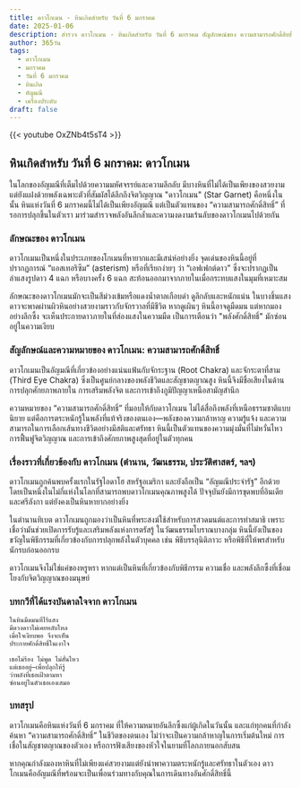 ```yaml
---
title: ดาวโกเมน - หินเกิดสำหรับ วันที่ 6 มกราคม
date: 2025-01-06
description: สำรวจ ดาวโกเมน - หินเกิดสำหรับ วันที่ 6 มกราคม สัญลักษณ์ของ ความสามารถศักดิ์สิทธิ์ มาเรียนรู้ความหมายลึกซึ้งของหินพิเศษนี้
author: 365วัน
tags:
  - ดาวโกเมน
  - มกราคม
  - วันที่ 6 มกราคม
  - หินเกิด
  - อัญมณี
  - เครื่องประดับ
draft: false
---
```


{{< youtube OxZNb4t5sT4 >}}

## หินเกิดสำหรับ วันที่ 6 มกราคม: ดาวโกเมน

ในโลกของอัญมณีที่เต็มไปด้วยความมหัศจรรย์และความลึกลับ มีบางหินที่ไม่ได้เป็นเพียงของสวยงาม แต่ยังแฝงด้วยพลังเฉพาะตัวที่สัมผัสได้ลึกถึงจิตวิญญาณ "ดาวโกเมน" (Star Garnet) คือหนึ่งในนั้น หินแห่งวันที่ 6 มกราคมนี้ไม่ได้เป็นเพียงอัญมณี แต่เป็นตัวแทนของ “ความสามารถศักดิ์สิทธิ์” ที่รอการปลุกขึ้นในตัวเรา มาร่วมสำรวจพลังอันลึกล้ำและความงดงามเร้นลับของดาวโกเมนไปด้วยกัน

### ลักษณะของ ดาวโกเมน

ดาวโกเมนเป็นหนึ่งในประเภทของโกเมนที่หายากและมีเสน่ห์อย่างยิ่ง จุดเด่นของหินนี้อยู่ที่ปรากฏการณ์ “แอสเทอริซึม” (asterism) หรือที่เรียกง่ายๆ ว่า “เอฟเฟกต์ดาว” ซึ่งจะปรากฏเป็นลำแสงรูปดาว 4 แฉก หรือบางครั้ง 6 แฉก สะท้อนออกมาจากภายในเมื่อกระทบแสงในมุมที่เหมาะสม

ลักษณะของดาวโกเมนมักจะเป็นสีม่วงเข้มหรือแดงน้ำตาลเกือบดำ ดูลึกลับและหนักแน่น ในบางชิ้นแสงดาวจะพาดผ่านผิวหินอย่างสวยงามราวกับจักรวาลที่มีชีวิต หากดูเผินๆ หินนี้อาจดูมืดมน แต่หากมองอย่างลึกซึ้ง จะเห็นประกายดาวภายในที่ส่องแสงในความมืด เป็นการเตือนว่า "พลังศักดิ์สิทธิ์" มักซ่อนอยู่ในความเงียบ

### สัญลักษณ์และความหมายของ ดาวโกเมน: ความสามารถศักดิ์สิทธิ์

ดาวโกเมนเป็นอัญมณีที่เกี่ยวข้องอย่างแน่นแฟ้นกับจักระฐาน (Root Chakra) และจักระตาที่สาม (Third Eye Chakra) ซึ่งเป็นศูนย์กลางของพลังชีวิตและสัญชาตญาณสูง หินนี้จึงมีชื่อเสียงในด้านการปลุกศักยภาพภายใน การเสริมพลังจิต และการเข้าถึงภูมิปัญญาเหนือสามัญสำนึก

ความหมายของ “ความสามารถศักดิ์สิทธิ์” ที่มอบให้กับดาวโกเมน ไม่ได้สื่อถึงพลังที่เหนือธรรมชาติแบบนิยาย แต่คือการตระหนักรู้ในพลังที่แท้จริงของตนเอง—พลังของความกล้าหาญ ความรู้แจ้ง และความสามารถในการเลือกเส้นทางชีวิตอย่างมีสติและศรัทธา หินนี้เป็นตัวแทนของความมุ่งมั่นที่ไม่หวั่นไหว การฟื้นฟูจิตวิญญาณ และการเข้าถึงศักยภาพสูงสุดที่อยู่ในตัวทุกคน

### เรื่องราวที่เกี่ยวข้องกับ ดาวโกเมน (ตำนาน, วัฒนธรรม, ประวัติศาสตร์, ฯลฯ)

ดาวโกเมนถูกค้นพบครั้งแรกในรัฐไอดาโฮ สหรัฐอเมริกา และยังถือเป็น “อัญมณีประจำรัฐ” อีกด้วย โดยเป็นหนึ่งในไม่กี่แห่งในโลกที่สามารถพบดาวโกเมนคุณภาพสูงได้ ปัจจุบันยังมีการขุดพบที่อินเดียและศรีลังกา แต่ยังคงเป็นหินหายากอย่างยิ่ง

ในตำนานทิเบต ดาวโกเมนถูกมองว่าเป็นหินที่พระสงฆ์ใช้สำหรับการสวดมนต์และการทำสมาธิ เพราะเชื่อว่ามันช่วยเปิดการรับรู้และเสริมพลังแห่งการตรัสรู้ ในวัฒนธรรมโบราณบางกลุ่ม หินนี้ยังเป็นของขวัญในพิธีกรรมที่เกี่ยวข้องกับการปลุกพลังในตัวบุคคล เช่น พิธีบรรลุนิติภาวะ หรือพิธีที่ให้พรสำหรับนักรบก่อนออกรบ

ดาวโกเมนจึงไม่ใช่แค่ของหรูหรา หากแต่เป็นหินที่เกี่ยวข้องกับพิธีกรรม ความเชื่อ และพลังลึกซึ้งที่เชื่อมโยงกับจิตวิญญาณของมนุษย์

### บทกวีที่ได้แรงบันดาลใจจาก ดาวโกเมน

```
ในหินมืดมนที่ไร้แสง  
มีดวงดาวไม่เคยหลับใหล  
เมื่อใจเงียบพอ จึงจะเห็น  
ประกายศักดิ์สิทธิ์ในเงาใจ

เธอไม่ร้อง ไม่พูด ไม่สั่นไหว  
แต่เธออยู่—เพื่อปลุกให้รู้  
ว่าพลังที่เธอเฝ้าตามหา  
ซ่อนอยู่ในตัวเธอเองเสมอ
```

### บทสรุป

ดาวโกเมนคือหินแห่งวันที่ 6 มกราคม ที่ให้ความหมายอันลึกซึ้งแก่ผู้เกิดในวันนั้น และแก่ทุกคนที่กำลังค้นหา “ความสามารถศักดิ์สิทธิ์” ในชีวิตของตนเอง ไม่ว่าจะเป็นความกล้าหาญในการเริ่มต้นใหม่ การเชื่อในสัญชาตญาณของตัวเอง หรือการฟังเสียงของหัวใจในยามที่โลกภายนอกสับสน

หากคุณกำลังมองหาหินที่ไม่เพียงแค่สวยงามแต่ยังนำพาความตระหนักรู้และศรัทธาในตัวเอง ดาวโกเมนคืออัญมณีที่พร้อมจะเป็นเพื่อนร่วมทางกับคุณในการเดินทางอันศักดิ์สิทธิ์นี้